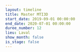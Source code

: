 ```yaml
---
layout: timeline
title: Master MTI3D
start_date: 2019-09-01 00:00:00
end_date: 2020-07-01 00:00:00
duree_number: 12
lieu: Laval
show_month: false
is_stage: false
---
```

